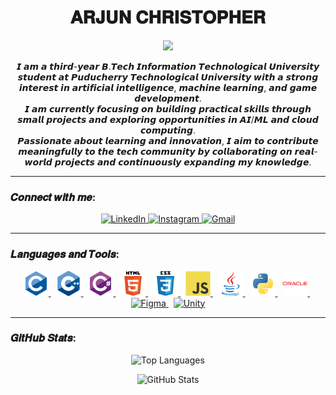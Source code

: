 <h1 align="center">𝐀𝐑𝐉𝐔𝐍 𝐂𝐇𝐑𝐈𝐒𝐓𝐎𝐏𝐇𝐄𝐑</h1>

<div align="center">
  <img height="150" src="https://media3.giphy.com/media/v1.Y2lkPTc5MGI3NjExeWQ2ejJpbGltb29obGdsdHNpbW9pNGg0eTJnZWgxaTJpb2F3YmJ1MSZlcD12MV9pbnRlcm5hbF9naWZfYnlfaWQmY3Q9cw/SHjOSDkKZ18qOHA5B5/giphy.gif"/>
</div>

<p align="center">
𝙄 𝙖𝙢 𝙖 𝙩𝙝𝙞𝙧𝙙-𝙮𝙚𝙖𝙧 𝘽.𝙏𝙚𝙘𝙝 𝙄𝙣𝙛𝙤𝙧𝙢𝙖𝙩𝙞𝙤𝙣 𝙏𝙚𝙘𝙝𝙣𝙤𝙡𝙤𝙜𝙞𝙘𝙖𝙡 𝙐𝙣𝙞𝙫𝙚𝙧𝙨𝙞𝙩𝙮 𝙨𝙩𝙪𝙙𝙚𝙣𝙩 𝙖𝙩 𝙋𝙪𝙙𝙪𝙘𝙝𝙚𝙧𝙧𝙮 𝙏𝙚𝙘𝙝𝙣𝙤𝙡𝙤𝙜𝙞𝙘𝙖𝙡 𝙐𝙣𝙞𝙫𝙚𝙧𝙨𝙞𝙩𝙮 𝙬𝙞𝙩𝙝 𝙖 𝙨𝙩𝙧𝙤𝙣𝙜 𝙞𝙣𝙩𝙚𝙧𝙚𝙨𝙩 𝙞𝙣 𝙖𝙧𝙩𝙞𝙛𝙞𝙘𝙞𝙖𝙡 𝙞𝙣𝙩𝙚𝙡𝙡𝙞𝙜𝙚𝙣𝙘𝙚, 𝙢𝙖𝙘𝙝𝙞𝙣𝙚 𝙡𝙚𝙖𝙧𝙣𝙞𝙣𝙜, 𝙖𝙣𝙙 𝙜𝙖𝙢𝙚 𝙙𝙚𝙫𝙚𝙡𝙤𝙥𝙢𝙚𝙣𝙩.<br>
𝙄 𝙖𝙢 𝙘𝙪𝙧𝙧𝙚𝙣𝙩𝙡𝙮 𝙛𝙤𝙘𝙪𝙨𝙞𝙣𝙜 𝙤𝙣 𝙗𝙪𝙞𝙡𝙙𝙞𝙣𝙜 𝙥𝙧𝙖𝙘𝙩𝙞𝙘𝙖𝙡 𝙨𝙠𝙞𝙡𝙡𝙨 𝙩𝙝𝙧𝙤𝙪𝙜𝙝 𝙨𝙢𝙖𝙡𝙡 𝙥𝙧𝙤𝙟𝙚𝙘𝙩𝙨 𝙖𝙣𝙙 𝙚𝙭𝙥𝙡𝙤𝙧𝙞𝙣𝙜 𝙤𝙥𝙥𝙤𝙧𝙩𝙪𝙣𝙞𝙩𝙞𝙚𝙨 𝙞𝙣 𝘼𝙄/𝙈𝙇 𝙖𝙣𝙙 𝙘𝙡𝙤𝙪𝙙 𝙘𝙤𝙢𝙥𝙪𝙩𝙞𝙣𝙜.<br>
𝙋𝙖𝙨𝙨𝙞𝙤𝙣𝙖𝙩𝙚 𝙖𝙗𝙤𝙪𝙩 𝙡𝙚𝙖𝙧𝙣𝙞𝙣𝙜 𝙖𝙣𝙙 𝙞𝙣𝙣𝙤𝙫𝙖𝙩𝙞𝙤𝙣, 𝙄 𝙖𝙞𝙢 𝙩𝙤 𝙘𝙤𝙣𝙩𝙧𝙞𝙗𝙪𝙩𝙚 𝙢𝙚𝙖𝙣𝙞𝙣𝙜𝙛𝙪𝙡𝙡𝙮 𝙩𝙤 𝙩𝙝𝙚 𝙩𝙚𝙘𝙝 𝙘𝙤𝙢𝙢𝙪𝙣𝙞𝙩𝙮 𝙗𝙮 𝙘𝙤𝙡𝙡𝙖𝙗𝙤𝙧𝙖𝙩𝙞𝙣𝙜 𝙤𝙣 𝙧𝙚𝙖𝙡-𝙬𝙤𝙧𝙡𝙙 𝙥𝙧𝙤𝙟𝙚𝙘𝙩𝙨 𝙖𝙣𝙙 𝙘𝙤𝙣𝙩𝙞𝙣𝙪𝙤𝙪𝙨𝙡𝙮 𝙚𝙭𝙥𝙖𝙣𝙙𝙞𝙣𝙜 𝙢𝙮 𝙠𝙣𝙤𝙬𝙡𝙚𝙙𝙜𝙚.
</p>

---

<h3>𝑪𝒐𝒏𝒏𝒆𝒄𝒕 𝒘𝒊𝒕𝒉 𝒎𝒆:</h3>

<p align="center">
  <a href="https://linkedin.com/in/arjun-christopher-2330a1327/" target="_blank">
    <img src="https://raw.githubusercontent.com/rahuldkjain/github-profile-readme-generator/master/src/images/icons/Social/linked-in-alt.svg" alt="LinkedIn" height="30" width="40" />
  </a>
  <a href="https://instagram.com/arjun_christopher_" target="_blank">
    <img src="https://raw.githubusercontent.com/rahuldkjain/github-profile-readme-generator/master/src/images/icons/Social/instagram.svg" alt="Instagram" height="30" width="40" />
  </a>
  <a href="https://mail.google.com/mail/?view=cm&fs=1&to=arjunchristopher2004@gmail.com" target="_blank">
    <img src="https://upload.wikimedia.org/wikipedia/commons/thumb/7/7e/Gmail_icon_%282020%29.svg/1280px-Gmail_icon_%282020%29.svg.png" alt="Gmail" width="30" height="30"/>
  </a>
</p>

---

<h3>𝑳𝒂𝒏𝒈𝒖𝒂𝒈𝒆𝒔 𝒂𝒏𝒅 𝑻𝒐𝒐𝒍𝒔:</h3>

<p align="center">
  <a href="https://www.cprogramming.com/" target="_blank" rel="noreferrer">
    <img src="https://raw.githubusercontent.com/devicons/devicon/master/icons/c/c-original.svg" alt="C" width="40" height="40"/>
  </a>&nbsp;
  <a href="https://www.w3schools.com/cpp/" target="_blank" rel="noreferrer">
    <img src="https://raw.githubusercontent.com/devicons/devicon/master/icons/cplusplus/cplusplus-original.svg" alt="C++" width="40" height="40"/>
  </a>&nbsp;
  <a href="https://www.w3schools.com/cs/" target="_blank" rel="noreferrer">
    <img src="https://raw.githubusercontent.com/devicons/devicon/master/icons/csharp/csharp-original.svg" alt="csharp" width="40" height="40"/>
  </a>&nbsp;
  <a href="https://www.w3.org/html/" target="_blank" rel="noreferrer">
    <img src="https://raw.githubusercontent.com/devicons/devicon/master/icons/html5/html5-original-wordmark.svg" alt="HTML5" width="40" height="40"/>
  </a>&nbsp;
  <a href="https://www.w3schools.com/css/" target="_blank" rel="noreferrer">
    <img src="https://raw.githubusercontent.com/devicons/devicon/master/icons/css3/css3-original-wordmark.svg" alt="CSS3" width="40" height="40"/>
  </a>&nbsp;
  <a href="https://developer.mozilla.org/en-US/docs/Web/JavaScript" target="_blank" rel="noreferrer">
    <img src="https://raw.githubusercontent.com/devicons/devicon/master/icons/javascript/javascript-original.svg" alt="JavaScript" width="40" height="40"/>
  </a>&nbsp;
  <a href="https://www.java.com" target="_blank" rel="noreferrer">
    <img src="https://raw.githubusercontent.com/devicons/devicon/master/icons/java/java-original.svg" alt="Java" width="40" height="40"/>
  </a>&nbsp;
  <a href="https://www.python.org" target="_blank" rel="noreferrer">
    <img src="https://raw.githubusercontent.com/devicons/devicon/master/icons/python/python-original.svg" alt="Python" width="40" height="40"/>
  </a>&nbsp;
  <a href="https://www.oracle.com/" target="_blank" rel="noreferrer">
    <img src="https://raw.githubusercontent.com/devicons/devicon/master/icons/oracle/oracle-original.svg" alt="Oracle" width="40" height="40"/>
  </a>&nbsp;
  <a href="https://www.figma.com/" target="_blank" rel="noreferrer">
    <img src="https://www.vectorlogo.zone/logos/figma/figma-icon.svg" alt="Figma" width="40" height="40"/>
  </a>&nbsp;
  <a href="https://unity.com/" target="_blank" rel="noreferrer">
    <img src="https://www.vectorlogo.zone/logos/unity3d/unity3d-icon.svg" alt="Unity" width="40" height="40"/>
  </a>
</p>

---

<h3>𝑮𝒊𝒕𝑯𝒖𝒃 𝑺𝒕𝒂𝒕𝒔:</h3>

<p align="center">
  <img src="https://github-readme-stats.vercel.app/api/top-langs?username=arjun-christopher&show_icons=true&locale=en&layout=compact&bg_color=00000000&theme=transparent" alt="Top Languages" />
</p>

<p align="center">
  <img src="https://github-readme-stats.vercel.app/api?username=arjun-christopher&show_icons=true&locale=en&bg_color=00000000&theme=transparent" alt="GitHub Stats" />
</p>
